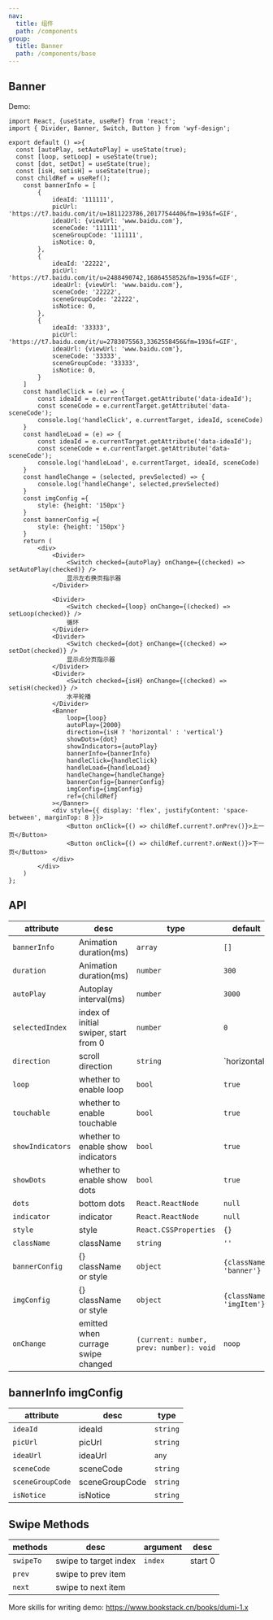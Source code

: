```yaml
---
nav:
  title: 组件
  path: /components
group:
  title: Banner
  path: /components/base
---
```


## Banner

Demo:

```tsx
import React, {useState, useRef} from 'react';
import { Divider, Banner, Switch, Button } from 'wyf-design';

export default () =>{
  const [autoPlay, setAutoPlay] = useState(true);
  const [loop, setLoop] = useState(true);
  const [dot, setDot] = useState(true);
  const [isH, setisH] = useState(true);
  const childRef = useRef();
    const bannerInfo = [
        {
            ideaId: '111111',
            picUrl: 'https://t7.baidu.com/it/u=1811223786,2017754440&fm=193&f=GIF',
            ideaUrl: {viewUrl: 'www.baidu.com'},
            sceneCode: '111111',
            sceneGroupCode: '111111',
            isNotice: 0,
        },
        {
            ideaId: '22222',
            picUrl: 'https://t7.baidu.com/it/u=2488490742,1686455852&fm=193&f=GIF',
            ideaUrl: {viewUrl: 'www.baidu.com'},
            sceneCode: '22222',
            sceneGroupCode: '22222',
            isNotice: 0,
        },
        {
            ideaId: '33333',
            picUrl: 'https://t7.baidu.com/it/u=2783075563,3362558456&fm=193&f=GIF',
            ideaUrl: {viewUrl: 'www.baidu.com'},
            sceneCode: '33333',
            sceneGroupCode: '33333',
            isNotice: 0,
        }
    ]
    const handleClick = (e) => {
        const ideaId = e.currentTarget.getAttribute('data-ideaId');
        const sceneCode = e.currentTarget.getAttribute('data-sceneCode');
        console.log('handleClick', e.currentTarget, ideaId, sceneCode)
    }
    const handleLoad = (e) => {
        const ideaId = e.currentTarget.getAttribute('data-ideaId');
        const sceneCode = e.currentTarget.getAttribute('data-sceneCode');
        console.log('handleLoad', e.currentTarget, ideaId, sceneCode)
    }
    const handleChange = (selected, prevSelected) => {
        console.log('handleChange', selected,prevSelected)
    }
    const imgConfig ={
        style: {height: '150px'}
    }
    const bannerConfig ={
        style: {height: '150px'}
    }
    return (
        <div>
            <Divider>
                <Switch checked={autoPlay} onChange={(checked) => setAutoPlay(checked)} />
                显示左右换页指示器
            </Divider>
            
            <Divider>
                <Switch checked={loop} onChange={(checked) => setLoop(checked)} />
                循环
            </Divider>
            <Divider>
                <Switch checked={dot} onChange={(checked) => setDot(checked)} />
                显示点分页指示器
            </Divider>
            <Divider>
                <Switch checked={isH} onChange={(checked) => setisH(checked)} />
                水平轮播
            </Divider>
            <Banner 
                loop={loop}
                autoPlay={2000}
                direction={isH ? 'horizontal' : 'vertical'}
                showDots={dot}
                showIndicators={autoPlay}
                bannerInfo={bannerInfo} 
                handleClick={handleClick}
                handleLoad={handleLoad}
                handleChange={handleChange}
                bannerConfig={bannerConfig}
                imgConfig={imgConfig}
                ref={childRef}
            ></Banner>
            <div style={{ display: 'flex', justifyContent: 'space-between', marginTop: 8 }}>
                <Button onClick={() => childRef.current?.onPrev()}>上一页</Button>
                <Button onClick={() => childRef.current?.onNext()}>下一页</Button>
            </div>
        </div>
    )
};
```
## API

| attribute               | desc                       | type                                  | default     | others                                          |
| ------------------ | -------------------------- | ------------------------------------- | ---------- | ----------------------------------------------- |
| `bannerInfo`  | Animation duration(ms)       | `array`   | `[]`      |   |
| `duration`  | Animation duration(ms)       | `number`   | `300`      |   |
| `autoPlay`   | Autoplay interval(ms)       | `number`  | `3000`     |     |
| `selectedIndex` | index of initial swiper, start from 0 | `number` |  `0` | |
| `direction`   | scroll direction          | `string`  | `horizontal | 'vertical`     |     |
| `loop`   | whether to enable loop       | `bool`           | `true`     |  |
| `touchable`   | whether to enable touchable       | `bool`           | `true`     |  |
| `showIndicators`   | whether to enable show indicators  | `bool` | `true` |  |
| `showDots`    | whether to enable show dots           | `bool`     | `true` | |
| `dots`   | bottom dots  | `React.ReactNode`    | `null`    |   |
| `indicator`   | indicator   | `React.ReactNode`    | `null`    |   |
| `style`     | style   |  `React.CSSProperties` | `{}`    |        |
| `className`   | className  | `string`   | `''`       |    |
| `bannerConfig`   | {} className or style  | `object`   | `{className: 'banner'}`       |    |
| `imgConfig`   | {} className or style  | `object`   | `{className: 'imgItem'}`       |    |
| `onChange`  | emitted when currage swipe changed | `(current: number, prev: number): void` | `noop`   |   |


## bannerInfo imgConfig

| attribute  | desc               | type                       |
| ------- | ------------------ | ------ |
| `ideaId` | ideaId     | `string`  |
| `picUrl`    | picUrl |   `string`     |
| `ideaUrl`    | ideaUrl |  `any` |
| `sceneCode`    | sceneCode | `string`|
| `sceneGroupCode`    | sceneGroupCode | `string`|
| `isNotice`    | isNotice | `string`|
## Swipe Methods

| methods  | desc               | argument | desc                       |
| ------- | ------------------ | ------ | ------------------------------ |
| `swipeTo` | swipe to target index     | `index`  | start 0 |
| `prev`    | swipe to prev item |        |                                |
| `next`    | swipe to next item |        |                                |

More skills for writing demo: https://www.bookstack.cn/books/dumi-1.x
